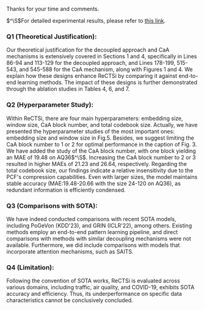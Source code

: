 Thanks for your time and comments.

$^\S$For detailed experimental results, please refer to [this link](http://bit.ly/49ADwMX).

### Q1 (Theoretical Justification):
Our theoretical justification for the decoupled approach and CaA mechanisms is extensively covered in Sections 1 and 4, specifically in Lines 86-94 and 113-129 for the decoupled approach, and Lines 178-199, 515-543, and 545-588 for the CaA mechanism, along with Figures 1 and 4. We explain how these designs enhance ReCTSi by comparing it against end-to-end learning methods. The impact of these designs is further demonstrated through the ablation studies in Tables 4, 6, and 7.
### Q2 (Hyperparameter Study):
Within ReCTSi, there are four main hyperparameters: embedding size, window size, CaA block number, and total codebook size. Actually, we have presented the hyperparameter studies of the most important ones: embedding size and window size in Fig.5. Besides, we suggest limiting the CaA block number to 1 or 2 for optimal performance in the caption of Fig. 3. We have added the study of the CaA block number, with one block yielding an MAE of 19.48 on AQ36$^\S$. Increasing the CaA block number to 2 or 3 resulted in higher MAEs of 21.23 and 26.64, respectively. Regarding the total codebook size, our findings indicate a relative insensitivity due to the PCF's compression capabilities. Even with larger sizes, the model maintains stable accuracy (MAE:19.48-20.66 with the size 24-120 on AQ36), as redundant information is efficiently condensed.
### Q3 (Comparisons with SOTA):
We have indeed conducted comparisons with recent SOTA models, including PoGeVon (KDD'23), and GRIN (ICLR'22), among others. Existing methods employ an end-to-end pattern learning pipeline, and direct comparisons with methods with similar decoupling mechanisms were not available. Furthermore, we did include comparisons with models that incorporate attention mechanisms, such as SAITS.
### Q4 (Limitation):
Following the convention of SOTA works, ReCTSi is evaluated across various domains, including traffic, air quality, and COVID-19, exhibits SOTA accuracy and efficiency. Thus, its underperformance on specific data characteristics cannot be conclusively concluded.
